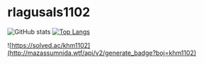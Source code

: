 # rlagusals1102

﻿![ GitHub stats](https://github-readme-stats.vercel.app/api?username=rlagusals1102&theme=dark&show_icons=true)
 [![Top Langs](https://github-readme-stats.vercel.app/api/top-langs/?username=rlagusals1102&langs_count=10&layout=compact&theme=dark)](https://github.com/rlagusals1102)
 
![https://solved.ac/khm1102](http://mazassumnida.wtf/api/v2/generate_badge?boj=khm1102) 
